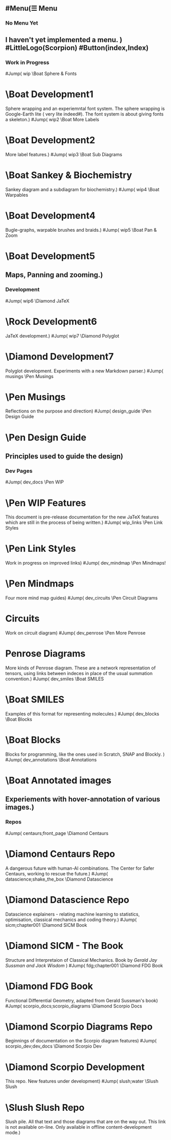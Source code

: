 ## #Menu(☰ Menu

### No Menu Yet
I haven't yet implemented a menu.
)
#LittleLogo(Scorpion)
#Button(index,Index)
----
### Work in Progress
#Jump( wip \Boat Sphere &amp; Fonts
# \Boat Development1
Sphere wrapping and an experiemntal font system. The sphere wrapping is Google-Earth lite ( very lite indeed#). The font system is about giving fonts a skeleton.)
#Jump( wip2 \Boat More Labels 
# \Boat Development2
More label features.)
#Jump( wip3 \Boat Sub Diagrams 
# \Boat Sankey &amp; Biochemistry
Sankey diagram and a subdiagram for biochemistry.)
#Jump( wip4 \Boat Warpables 
# \Boat Development4
Bugle-graphs, warpable brushes and braids.)
#Jump( wip5 \Boat Pan &amp; Zoom
# \Boat Development5
Maps, Panning and zooming.)
----
### Development
#Jump( wip6 \Diamond JaTeX
# \Rock Development6
JaTeX development.)
#Jump( wip7 \Diamond Polyglot
# \Diamond Development7
Polyglot development. Experiments with a new Markdown parser.)
#Jump( musings \Pen Musings
# \Pen Musings
Reflections on the purpose and direction)
#Jump( design_guide \Pen Design Guide
# \Pen Design Guide
Principles used to guide the design)
----
### Dev Pages
#Jump( dev_docs \Pen WIP 
# \Pen WIP Features 
This document is pre-release documentation for the new JaTeX features which are still in the process of being written.)
#Jump( wip_links \Pen Link Styles
# \Pen Link Styles
Work in progress on improved links)
#Jump( dev_mindmap \Pen Mindmaps!
# \Pen Mindmaps
Four more mind map guides)
#Jump( dev_circuits \Pen Circuit Diagrams
# Circuits
Work on circuit diagram)
#Jump( dev_penrose \Pen More Penrose
# Penrose Diagrams
More kinds of Penrose diagram. These are a network representation of tensors, using links between indeces in place of the usual summation convention.)
#Jump( dev_smiles \Boat SMILES
# \Boat SMILES
Examples of this format for representing molecules.)
#Jump( dev_blocks \Boat Blocks
# \Boat Blocks
Blocks for programming, like the ones used in Scratch, SNAP and Blockly. )
#Jump( dev_annotations \Boat Annotations
# \Boat Annotated images
Experiements with hover-annotation of various images.)
----
### Repos
#Jump( centaurs;front_page \Diamond Centaurs
# \Diamond Centaurs Repo
A dangerous future with human-AI combinations. The Center for Safer Centaurs, working to rescue the future.)
#Jump( datascience;shake_the_box \Diamond Datascience
# \Diamond Datascience Repo
Datascience explainers - relating machine learning to statistics, optimisation, classical mechanics and coding theory.)
#Jump( sicm;chapter001 \Diamond SICM Book
# \Diamond SICM - The Book
Structure and Interpretaion of Classical Mechanics.
Book by *Gerald Jay Sussman and Jack Wisdom*
)
#Jump( fdg;chapter001 \Diamond FDG Book
# \Diamond FDG Book
Functional Differential Geometry, adapted from Gerald Sussman's book)
#Jump( scorpio_docs;scorpio_diagrams \Diamond Scorpio Docs
# \Diamond Scorpio Diagrams Repo
Beginnings of documentation on the Scorpio diagram features)
#Jump( scorpio_dev;dev_docs \Diamond Scorpio Dev
# \Diamond Scorpio Development
This repo. New features under development)
#Jump( slush;water \Slush Slush
# \Slush Slush Repo
Slush pile. All that text and those diagrams that are on the way out. This link is not available on-line. Only available in offline content-development mode.)




&nbsp;
